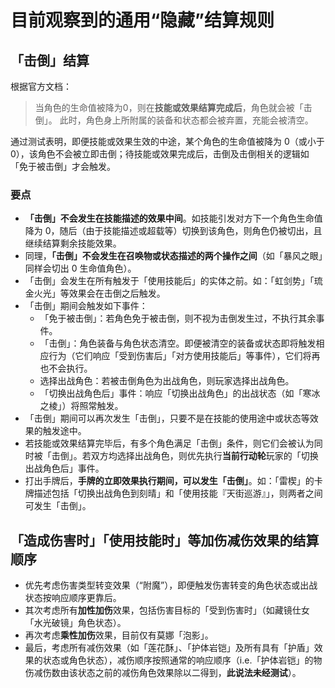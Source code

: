 # 目前观察到的通用“隐藏”结算规则

## 「击倒」结算

根据官方文档：

> 当角色的生命值被降为0，则在**技能或效果结算完成后**，角色就会被「击倒」。 此时，角色身上所附属的装备和状态都会被弃置，充能会被清空。

通过测试表明，即便技能或效果生效的中途，某个角色的生命值被降为 0（或小于 0），该角色不会被立即击倒；待技能或效果完成后，击倒及击倒相关的逻辑如「免于被击倒」才会触发。

### 要点

- **「击倒」不会发生在技能描述的效果中间**。如技能引发对方下一个角色生命值降为 0，随后（由于技能描述或超载等）切换到该角色，则角色仍被切出，且继续结算剩余技能效果。
- 同理，**「击倒」不会发生在召唤物或状态描述的两个操作之间**（如「暴风之眼」同样会切出 0 生命值角色）。
- 「击倒」会发生在所有触发于「使用技能后」的实体之前。如：「虹剑势」「琉金火光」等效果会在击倒之后触发。
- 「击倒」期间会触发如下事件：
  - 「免于被击倒」：若角色免于被击倒，则不视为击倒发生过，不执行其余事件。
  - 「击倒」：角色装备与角色状态清空。即便被清空的装备或状态即将触发相应行为（它们响应「受到伤害后」「对方使用技能后」等事件），它们将再也不会执行。
  - 选择出战角色：若被击倒角色为出战角色，则玩家选择出战角色。
  - 「切换出战角色后」事件：响应「切换出战角色」的出战状态（如「寒冰之棱」）将照常触发。
- 「击倒」期间可以再次发生「击倒」，只要不是在技能的使用途中或状态等效果的触发途中。
- 若技能或效果结算完毕后，有多个角色满足「击倒」条件，则它们会被认为同时被「击倒」。若双方均选择出战角色，则优先执行**当前行动轮**玩家的「切换出战角色后」事件。
- 打出手牌后，**手牌的立即效果执行期间，可以发生「击倒」**。如：「雷楔」的卡牌描述包括「切换出战角色到刻晴」和「使用技能『天街巡游』」，则两者之间可发生「击倒」。

## 「造成伤害时」「使用技能时」等加伤减伤效果的结算顺序

- 优先考虑伤害类型转变效果（“附魔”），即便触发伤害转变的角色状态或出战状态按响应顺序更靠后。
- 其次考虑所有**加性加伤**效果，包括伤害目标的「受到伤害时」（如藏镜仕女「水光破镜」角色状态）。
- 再次考虑**乘性加伤**效果，目前仅有莫娜「泡影」。
- 最后，考虑所有减伤效果（如「莲花酥」、「护体岩铠」及所有具有「护盾」效果的状态或角色状态），减伤顺序按照通常的响应顺序（i.e.「护体岩铠」的物伤减伤数由该状态之前的减伤角色效果除以二得到，**此说法未经测试**）。

